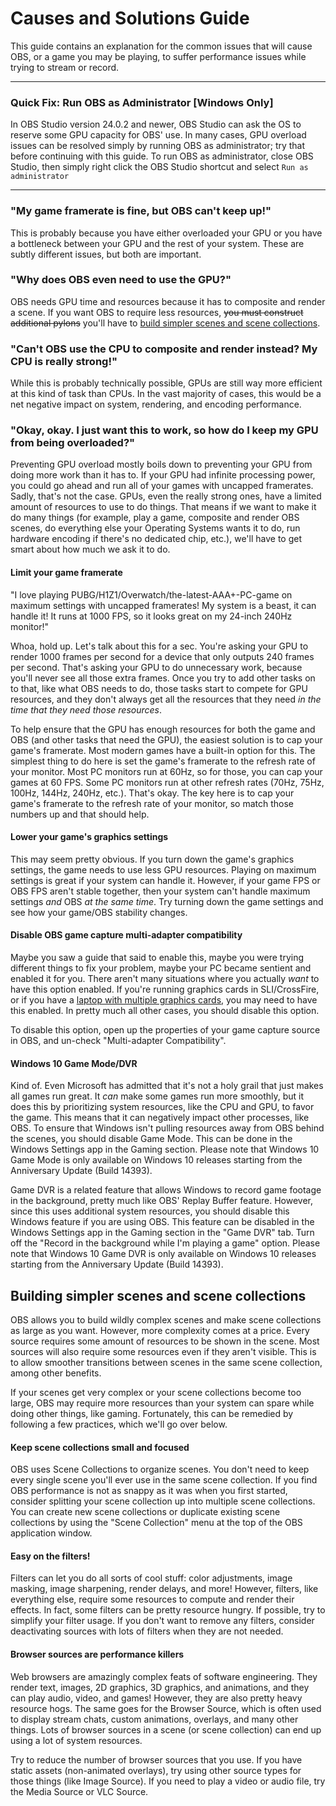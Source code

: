 # Causes and Solutions Guide

This guide contains an explanation for the common issues that will cause OBS, or a game you may be playing, to suffer performance issues while trying to stream or record.

---
### Quick Fix: Run OBS as Administrator [Windows Only]

In OBS Studio version 24.0.2 and newer, OBS Studio can ask the OS to reserve some GPU capacity for OBS' use. In many cases, GPU overload issues can be resolved simply by running OBS as administrator; try that before continuing with this guide. To run OBS as administrator, close OBS Studio, then simply right click the OBS Studio shortcut and select `Run as administrator`

---
### "My game framerate is fine, but OBS can't keep up!"

This is probably because you have either overloaded your GPU or you have a bottleneck between your GPU and the rest of your system. These are subtly different issues, but both are important.


### "Why does OBS even need to use the GPU?"

OBS needs GPU time and resources because it has to composite and render a scene. If you want OBS to require less resources, ~~you must construct additional pylons~~ you'll have to [build simpler scenes and scene collections](#building-simpler-scenes-and-scene-collections).


### "Can't OBS use the CPU to composite and render instead? My CPU is really strong!"

While this is probably technically possible, GPUs are still way more efficient at this kind of task than CPUs. In the vast majority of cases, this would be a net negative impact on system, rendering, and encoding performance.


### "Okay, okay. I just want this to work, so how do I keep my GPU from being overloaded?"

Preventing GPU overload mostly boils down to preventing your GPU from doing more work than it has to. If your GPU had infinite processing power, you could go ahead and run all of your games with uncapped framerates. Sadly, that's not the case. GPUs, even the really strong ones, have a limited amount of resources to use to do things. That means if we want to make it do many things (for example, play a game, composite and render OBS scenes, do everything else your Operating Systems wants it to do, run hardware encoding if there's no dedicated chip, etc.), we'll have to get smart about how much we ask it to do. 


#### Limit your game framerate
"I love playing PUBG/H1Z1/Overwatch/the-latest-AAA+-PC-game on maximum settings with uncapped framerates! My system is a beast, it can handle it! It runs at 1000 FPS, so it looks great on my 24-inch 240Hz monitor!"

Whoa, hold up. Let's talk about this for a sec. You're asking your GPU to render 1000 frames per second for a device that only outputs 240 frames per second. That's asking your GPU to do unnecessary work, because you'll never see all those extra frames. Once you try to add other tasks on to that, like what OBS needs to do, those tasks start to compete for GPU resources, and they don't always get all the resources that they need _in the time that they need those resources_.

To help ensure that the GPU has enough resources for both the game and OBS (and other tasks that need the GPU), the easiest solution is to cap your game's framerate. Most modern games have a built-in option for this. The simplest thing to do here is set the game's framerate to the refresh rate of your monitor. Most PC monitors run at 60Hz, so for those, you can cap your games at 60 FPS. Some PC monitors run at other refresh rates (70Hz, 75Hz, 100Hz, 144Hz, 240Hz, etc.). That's okay. The key here is to cap your game's framerate to the refresh rate of your monitor, so match those numbers up and that should help.


#### Lower your game's graphics settings

This may seem pretty obvious. If you turn down the game's graphics settings, the game needs to use less GPU resources. Playing on maximum settings is great if your system can handle it. However, if your game FPS or OBS FPS aren't stable together, then your system can't handle maximum settings _and_ OBS _at the same time_. Try turning down the game settings and see how your game/OBS stability changes.


#### Disable OBS game capture multi-adapter compatibility

Maybe you saw a guide that said to enable this, maybe you were trying different things to fix your problem, maybe your PC became sentient and enabled it for you. There aren't many situations where you actually _want_ to have this option enabled. If you're running graphics cards in SLI/CrossFire, or if you have a [laptop with multiple graphics cards](https://obsproject.com/wiki/Laptop-Troubleshooting), you may need to have this enabled. In pretty much all other cases, you should disable this option.

To disable this option, open up the properties of your game capture source in OBS, and un-check "Multi-adapter Compatibility".

#### Windows 10 Game Mode/DVR

Kind of. Even Microsoft has admitted that it's not a holy grail that just makes all games run great. It _can_ make some games run more smoothly, but it does this by prioritizing system resources, like the CPU and GPU, to favor the game. This means that it can negatively impact other processes, like OBS. To ensure that Windows isn't pulling resources away from OBS behind the scenes, you should disable Game Mode. This can be done in the Windows Settings app in the Gaming section. Please note that Windows 10 Game Mode is only available on Windows 10 releases starting from the Anniversary Update (Build 14393).

Game DVR is a related feature that allows Windows to record game footage in the background, pretty much like OBS' Replay Buffer feature. However, since this uses additional system resources, you should disable this Windows feature if you are using OBS. This feature can be disabled in the Windows Settings app in the Gaming section in the "Game DVR" tab. Turn off the "Record in the background while I'm playing a game" option. Please note that Windows 10 Game DVR is only available on Windows 10 releases starting from the Anniversary Update (Build 14393).



## Building simpler scenes and scene collections

OBS allows you to build wildly complex scenes and make scene collections as large as you want. However, more complexity comes at a price. Every source requires some amount of resources to be shown in the scene. Most sources will also require some resources even if they aren't visible. This is to allow smoother transitions between scenes in the same scene collection, among other benefits.

If your scenes get very complex or your scene collections become too large, OBS may require more resources than your system can spare while doing other things, like gaming. Fortunately, this can be remedied by following a few practices, which we'll go over below.


#### Keep scene collections small and focused

OBS uses Scene Collections to organize scenes. You don't need to keep every single scene you'll ever use in the same scene collection. If you find OBS performance is not as snappy as it was when you first started, consider splitting your scene collection up into multiple scene collections. You can create new scene collections or duplicate existing scene collections by using the "Scene Collection" menu at the top of the OBS application window.


#### Easy on the filters!

Filters can let you do all sorts of cool stuff: color adjustments, image masking, image sharpening, render delays, and more! However, filters, like everything else, require some resources to compute and render their effects. In fact, some filters can be pretty resource hungry. If possible, try to simplify your filter usage. If you don't want to remove any filters, consider deactivating sources with lots of filters when they are not needed.


#### Browser sources are performance killers

Web browsers are amazingly complex feats of software engineering. They render text, images, 2D graphics, 3D graphics, and animations, and they can play audio, video, and games! However, they are also pretty heavy resource hogs. The same goes for the Browser Source, which is often used to display stream chats, custom animations, overlays, and many other things. Lots of browser sources in a scene (or scene collection) can end up using a lot of system resources.

Try to reduce the number of browser sources that you use. If you have static assets (non-animated overlays), try using other source types for those things (like Image Source). If you need to play a video or audio file, try the Media Source or VLC Source.